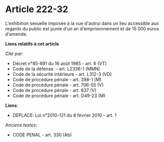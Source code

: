 # Article 222-32

L'exhibition sexuelle imposée à la vue d'autrui dans un lieu accessible aux regards du public est punie d'un an
d'emprisonnement et de 15 000 euros d'amende.

**Liens relatifs à cet article**

_Cité par_:

  - Décret n°85-891 du 16 août 1985 - art. 6 (VT)
  - Code de la défense. - art. L2336-1 (MMN)
  - Code de la sécurité intérieure - art. L312-3 (VD)
  - Code de procédure pénale - art. 398-1 (M)
  - Code de procédure pénale - art. 706-55 (V)
  - Code de procédure pénale - art. 837 (V)
  - Code de procédure pénale - art. D49-23 (M)

**Liens**:

  - DEPLACE: Loi n°2010-121 du 8 février 2010 - art. 1

_Anciens textes_:

  - CODE PENAL - art. 330 (Ab)
